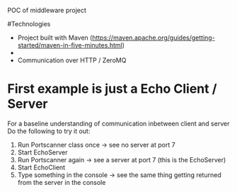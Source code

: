 POC of middleware project


#Technologies
- Project built with Maven (https://maven.apache.org/guides/getting-started/maven-in-five-minutes.html)
- 
- Communication over HTTP / ZeroMQ

# First example is just a Echo Client / Server 
For a baseline understanding of communication inbetween client and server
Do the following to try it out:
1. Run Portscanner class once -> see no server at port 7
2. Start EchoServer 
3. Run Portscanner again -> see a server at port 7 (this is the EchoServer)
4. Start EchoClient
5. Type something in the console -> see the same thing getting returned from the server in the console

